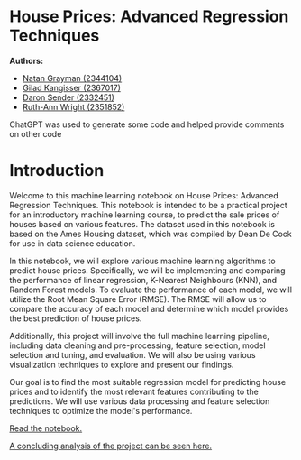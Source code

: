 # **House Prices: Advanced Regression Techniques**

**Authors:**

* [Natan Grayman (2344104)](https://www.kaggle.com/natangrayman)
* [Gilad Kangisser (2367017)](https://www.kaggle.com/giladkangisser)
* [Daron Sender (2332451)](https://www.kaggle.com/daronsender)
* [Ruth-Ann Wright (2351852)](https://www.kaggle.com/ruthannwright)

ChatGPT was used to generate some code and helped provide comments on other code

# **Introduction**
Welcome to this machine learning notebook on House Prices: Advanced Regression Techniques. This notebook is intended to be a practical project for an introductory machine learning course, to predict the sale prices of houses based on various features. The dataset used in this notebook is based on the Ames Housing dataset, which was compiled by Dean De Cock for use in data science education.

In this notebook, we will explore various machine learning algorithms to predict house prices. Specifically, we will be implementing and comparing the performance of linear regression, K-Nearest Neighbours (KNN), and Random Forest models. To evaluate the performance of each model, we will utilize the Root Mean Square Error (RMSE). The RMSE will allow us to compare the accuracy of each model and determine which model provides the best prediction of house prices.

Additionally, this project will involve the full machine learning pipeline, including data cleaning and pre-processing, feature selection, model selection and tuning, and evaluation. We will also be using various visualization techniques to explore and present our findings.

Our goal is to find the most suitable regression model for predicting house prices and to identify the most relevant features contributing to the predictions. We will use various data processing and feature selection techniques to optimize the model's performance.

[Read the notebook.](https://github.com/Gilad-Kangisser/Boston-Housing-Prices-Regression/blob/main/updated-common-notebook-rdng-f599e7.ipynb)

[A concluding analysis of the project can be seen here.](2367017_IndividualDeliverable.pdf)
